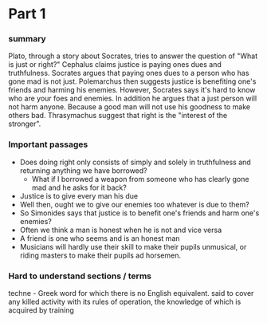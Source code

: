 # Part 1
### summary
Plato, through a story about Socrates, tries to answer the question of "What is just or right?" Cephalus claims justice is paying ones dues and truthfulness. Socrates argues that paying ones dues to a person who has gone mad is not just. Polemarchus then suggests justice is benefiting one's friends and harming his enemies. However, Socrates says it's hard to know who are your foes and enemies. In addition he argues that a just person will not harm anyone. Because a good man will not use his goodness to make others bad. Thrasymachus suggest that right is the "interest of the stronger". 
### Important passages
- Does doing right only consists of simply and solely in truthfulness and returning anything we have borrowed?
	- What if I borrowed a weapon from someone who has clearly gone mad and he asks for it back? 
- Justice is to give every man his due
- Well then, ought we to give our enemies too whatever is due to them? 
- So Simonides says that justice is to benefit one's friends and harm one's enemies?
- Often we think a man is honest when he is not and vice versa
- A friend is one who seems and is an honest man
- Musicians will hardly use their skill to make their pupils unmusical, or riding masters to make their pupils ad horsemen. 
### Hard to understand sections / terms
techne - Greek word for which there is no English equivalent. said to cover any killed activity with its rules of operation, the knowledge of which is acquired by training
